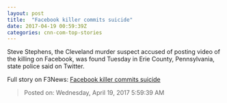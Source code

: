 ```yaml
---
layout: post
title:  "Facebook killer commits suicide"
date: 2017-04-19 00:59:39Z
categories: cnn-com-top-stories
---
```


Steve Stephens, the Cleveland murder suspect accused of posting video of the killing on Facebook, was found Tuesday in Erie County, Pennsylvania, state police said on Twitter.


Full story on F3News: [Facebook killer commits suicide](http://www.f3nws.com/n/AUhJgG)

> Posted on: Wednesday, April 19, 2017 5:59:39 AM
